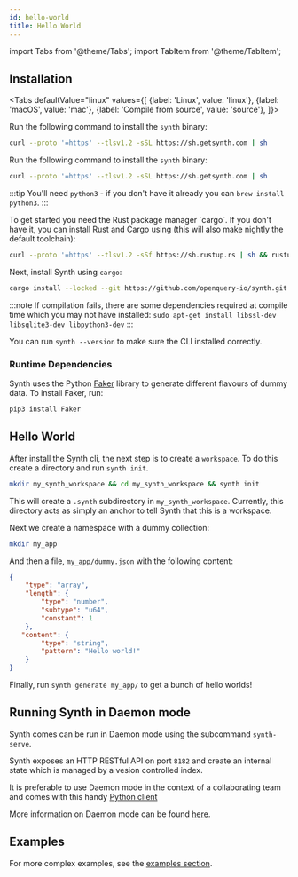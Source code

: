 ```yaml
---
id: hello-world
title: Hello World
---
```


import Tabs from '@theme/Tabs';
import TabItem from '@theme/TabItem';

## Installation

<Tabs
  defaultValue="linux"
  values={[
    {label: 'Linux', value: 'linux'},
    {label: 'macOS', value: 'mac'},
    {label: 'Compile from source', value: 'source'},
  ]}>
  
  <TabItem value='linux'>
  
Run the following command to install the `synth` binary:


```bash
curl --proto '=https' --tlsv1.2 -sSL https://sh.getsynth.com | sh
```
  </TabItem>
  
  <TabItem value='mac'>
  
Run the following command to install the `synth` binary:


```bash
curl --proto '=https' --tlsv1.2 -sSL https://sh.getsynth.com | sh
```

:::tip
You'll need `python3` - if you don't have it already you can `brew install python3`.
:::
  </TabItem>
  
  <TabItem value='source'>
To get started you need the Rust package manager `cargo`. If you don't have it, you can install Rust and Cargo using (this will also make nightly the default toolchain):

```bash
curl --proto '=https' --tlsv1.2 -sSf https://sh.rustup.rs | sh && rustup default nightly
```

Next, install Synth using `cargo`:

```bash
cargo install --locked --git https://github.com/openquery-io/synth.git synth
```
:::note
If compilation fails, there are some dependencies required at compile time which you may not have installed: `sudo apt-get install libssl-dev libsqlite3-dev libpython3-dev`
:::
    
  </TabItem>
</Tabs>

You can run `synth --version` to make sure the CLI installed correctly.

### Runtime Dependencies
Synth uses the Python [Faker](https://pypi.org/project/Faker/) library to generate different flavours of dummy data. To install Faker, run:

```bash
pip3 install Faker
```

## Hello World

After install the Synth cli, the next step is to create a `workspace`. To do this create a directory and run `synth init`.

```bash
mkdir my_synth_workspace && cd my_synth_workspace && synth init
```

This will create a `.synth` subdirectory in `my_synth_workspace`. Currently, this directory acts as simply an anchor to tell Synth that this is a workspace.

Next we create a namespace with a dummy collection:

```bash
mkdir my_app 
```
And then a file, `my_app/dummy.json` with the following content:

```json
{
    "type": "array",
    "length": {
        "type": "number",
        "subtype": "u64",
        "constant": 1
    },
   "content": {
        "type": "string",
        "pattern": "Hello world!"
    }
}
```

Finally, run `synth generate my_app/` to get a bunch of hello worlds!

## Running Synth in Daemon mode

Synth comes can be run in Daemon mode using the subcommand `synth-serve`. 

Synth exposes an HTTP RESTful API on port `8182` and create an internal state which is managed by a vesion controlled index.

It is preferable to use Daemon mode in the context of a collaborating team and comes with this handy [Python client](https://openquery-io.github.io/synthpy/)

More information on Daemon mode can be found [here](cli.md). 

## Examples

For more complex examples, see the [examples section](examples/bank.md).
